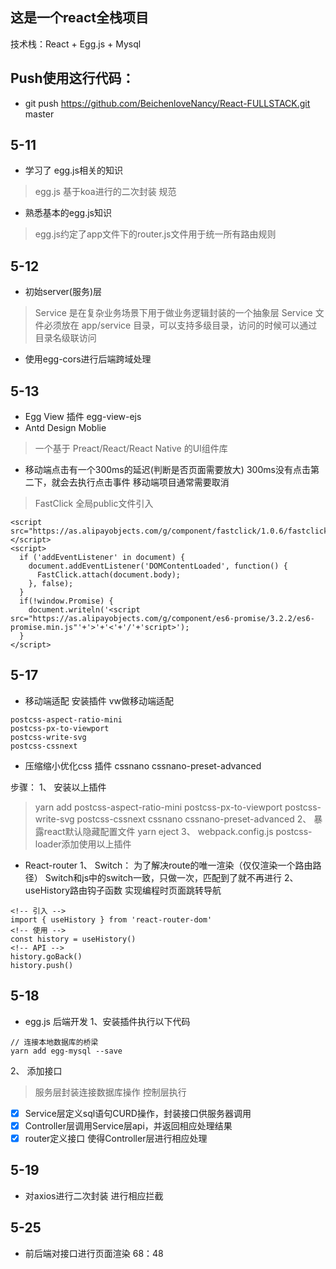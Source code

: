 ## 这是一个react全栈项目
技术栈：React + Egg.js + Mysql

## Push使用这行代码：
* git push https://github.com/BeichenloveNancy/React-FULLSTACK.git master

## 5-11 
* 学习了 egg.js相关的知识
> egg.js 基于koa进行的二次封装 规范
* 熟悉基本的egg.js知识
> egg.js约定了app文件下的router.js文件用于统一所有路由规则

## 5-12 
* 初始server(服务)层
> Service 是在复杂业务场景下用于做业务逻辑封装的一个抽象层
> Service 文件必须放在 app/service 目录，可以支持多级目录，访问的时候可以通过目录名级联访问
* 使用egg-cors进行后端跨域处理

## 5-13
* Egg View 插件 egg-view-ejs
* Antd Design Moblie
> 一个基于 Preact/React/React Native 的UI组件库
* 移动端点击有一个300ms的延迟(判断是否页面需要放大)
300ms没有点击第二下，就会去执行点击事件 移动端项目通常需要取消
> FastClick 全局public文件引入
```
<script src="https://as.alipayobjects.com/g/component/fastclick/1.0.6/fastclick.js"></script>
<script>
  if ('addEventListener' in document) {
    document.addEventListener('DOMContentLoaded', function() {
      FastClick.attach(document.body);
    }, false);
  }
  if(!window.Promise) {
    document.writeln('<script src="https://as.alipayobjects.com/g/component/es6-promise/3.2.2/es6-promise.min.js"'+'>'+'<'+'/'+'script>');
  }
</script>
```
## 5-17
* 移动端适配 安装插件 vw做移动端适配
```
postcss-aspect-ratio-mini
postcss-px-to-viewport
postcss-write-svg
postcss-cssnext
```
* 压缩缩小优化css
插件 cssnano cssnano-preset-advanced

步骤：
1、 安装以上插件 
> yarn add postcss-aspect-ratio-mini postcss-px-to-viewport postcss-write-svg postcss-cssnext cssnano cssnano-preset-advanced
2、 暴露react默认隐藏配置文件
> yarn eject
3、 webpack.config.js postcss-loader添加使用以上插件

* React-router
1、 Switch： 为了解决route的唯一渲染（仅仅渲染一个路由路径）
Switch和js中的switch一致，只做一次，匹配到了就不再进行
2、 useHistory路由钩子函数 实现编程时页面跳转导航
```
<!-- 引入 -->
import { useHistory } from 'react-router-dom'
<!-- 使用 -->
const history = useHistory()
<!-- API -->
history.goBack()
history.push()
```

## 5-18
* egg.js 后端开发
1、安装插件执行以下代码
```
// 连接本地数据库的桥梁
yarn add egg-mysql --save
```
2、 添加接口
> 服务层封装连接数据库操作 控制层执行
- [x] Service层定义sql语句CURD操作，封装接口供服务器调用
- [x] Controller层调用Service层api，并返回相应处理结果
- [x] router定义接口 使得Controller层进行相应处理

## 5-19
* 对axios进行二次封装 进行相应拦截

## 5-25
* 前后端对接口进行页面渲染
68：48
